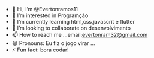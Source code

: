 - 👋 Hi, I’m @Evertonramos11
- 👀 I’m interested in Programção
- 🌱 I’m currently learning html,css,javascrit e flutter
- 💞️ I’m looking to collaborate on desenvolvimento
- 📫 How to reach me ...email:evertonram32@gmail.com
- 😄 Pronouns: Eu fiz o jogo virar ...
- ⚡ Fun fact: bora codar!

<!---
Evertonramos11/Evertonramos11 is a ✨ special ✨ repository because its `README.md` (this file) appears on your GitHub profile.
You can click the Preview link to take a look at your changes.
--->
